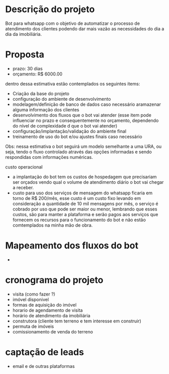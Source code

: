 # Descrição do projeto

Bot para whatsapp com o objetivo de automatizar o processo de atendimento dos clientes podendo dar mais vazão
as necessidades do dia a dia da imobiliária.

# Proposta

- prazo: 30 dias
- orçamento: R$ 6000.00

dentro dessa estimativa estão contemplados os seguintes items:

- Criação da base do projeto
- configuração do ambiente de desenvolvimento
- modelagem/definição de banco de dados caso necessário aramazenar alguma informação dos clientes
- desenvolvimento dos fluxos que o bot vai atender (esse item pode influenciar no prazo e consequentemente no orçamento, dependendo do nível de complexidade d que o bot vai atender)
- configuração/implantação/validação do ambiente final
- treinamento de uso do bot e/ou ajustes finais caso necessário

Obs: nessa estimativa o bot seguirá um modelo semelhante a uma URA, ou seja, tendo o fluxo controlado através das opções informadas e sendo respondidas com informações numéricas.

custo operacional

- a implantação do bot tem os custos de hospedagem que precisariam ser orçados vendo qual o volume de atendimento diário o bot vai chegar a receber.
- custo para uso dos serviços de mensagem do whatsapp ficaria em torno de R$ 200/mês, esse custo é um custo fixo levando em consideração a quantidade de 10 mil mensagens por mês, o serviço é cobrado por uso que pode ser maior ou menor, lembrando que esses custos, são para manter a plataforma e serão pagos aos serviços que fornecem os recursos para o funcionamento do bot e não estão comtemplados na minha mão de obra.

# Mapeamento dos fluxos do bot
- 

# cronograma do projeto

- visita (como fazer ?)
- imóvel disponivel
- formas de aquisição do imóvel
- horario de agendamento de visita
- horário de atendimento da imobiliária
- construtora (cliente tem terreno e tem interesse em construir)
- permuta de imóveis
- comissionamento de venda do terreno

# captação de leads

- email e de outras plataformas